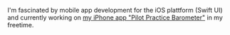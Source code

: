 I'm fascinated by mobile app development for the iOS plattform (Swift UI) and currently working on [my iPhone app "Pilot Practice Barometer"](https://github.com/jonasclick/Trainingsbarometer) in my freetime.


<!---
jonasclick/jonasclick is a ✨ special ✨ repository because its `README.md` (this file) appears on your GitHub profile.
You can click the Preview link to take a look at your changes.
--->

